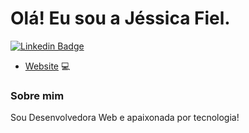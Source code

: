 # Olá! Eu sou a Jéssica Fiel.

[![Linkedin Badge](https://img.shields.io/badge/-LinkedIn-blue?style=flat-square&logo=Linkedin&logoColor=white&link=https://www.linkedin.com/in/jessica-gama-fiel-09b55b140/)](https://www.linkedin.com/in/jessica-gama-fiel-09b55b140/)

- [Website](https://portfolio-jessicafiel.vercel.app/) 💻 


### Sobre mim
Sou Desenvolvedora Web e apaixonada por tecnologia!


